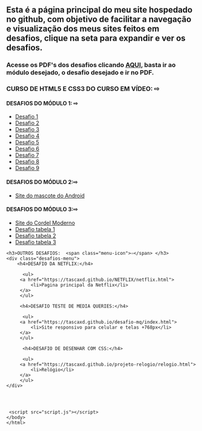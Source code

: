 
<html lang="pt-br">
    <head>
        <meta charset="UTF-8">
        <meta http-equiv="X-UA-Compatible" content="IE=edge">
        <meta name="viewport" content="width=device-width, initial-scale=1.0">
        <link rel="stylesheet" href="style.css">
    </head>
    <body>
    <h2><strong>Esta é a página principal do meu site hospedado no github, com objetivo de facilitar a navegação e visualização dos meus sites feitos em desafios, clique na seta para expandir e ver os desafios.</strong></h2>
     <h3>
     Acesse os PDF's dos desafios clicando <a href="https://github.com/TascaXD">AQUI</a>, basta ir ao módulo desejado, o desafio desejado e ir no PDF.</h3>
     <h3>CURSO DE HTML5 E CSS3 DO CURSO EM VÍDEO: <span class="menu-icon">⇨</span> </h3> 
       <div class="desafios-menu">
           <h4>DESAFIOS DO MÓDULO 1: <span class="menu-icon">⇨</span> </h4>
            <ul class="desafios-menu">
                <a href="https://tascaxd.github.io/modulo-1/DESAFIO%201/desafio1.html">
             <li>Desafio 1</li>
                </a>
                <a href="https://tascaxd.github.io/modulo-1/DESAFIO%202/desafio2.html">
             <li>Desafio 2</li>
                </a>
                <a href="https://tascaxd.github.io/modulo-1/DESAFIO%203/desafio3.html">
             <li>Desafio 3</li>
                </a>
                <a href="https://tascaxd.github.io/modulo-1/DESAFIO%204/desafio4.html">
             <li>Desafio 4</li>
                </a>
                <a href="https://tascaxd.github.io/modulo-1/DESAFIO%205/desafio5.html">
             <li>Desafio 5</li>
                </a>
                <a href="https://tascaxd.github.io/modulo-1/DESAFIO6/desafio6.html">
             <li>Desafio 6</li>
                </a>
                <a href="https://tascaxd.github.io/modulo-1/DESAFIO7/desafio7.html">
             <li>Desafio 7</li>
                </a>
                <a href="https://tascaxd.github.io/modulo-1/DESAFIO8/desafio8.html">
             <li>Desafio 8</li>
                </a>
                <a href="https://tascaxd.github.io/modulo-1/DESAFIO9/desafio9.html">
             <li>Desafio 9</li>
                </a>
                </ul>
                <h4>DESAFIOS DO MÓDULO 2:<span class="menu-icon">⇨</span></h4>
                <ul class="desafios-menu">
                <a href="https://tascaxd.github.io/modulo-2/pagina2.html">
             <li>Site do mascote do Android</li>
                </a>
                </ul>
                <h4>DESAFIOS DO MÓDULO 3:<span class="menu-icon">⇨</span></h4>
                <ul class="desafios-menu">
               <a href="https://tascaxd.github.io/modulo-3/desafio%20cordel/cordel.html">
             <li>Site do Cordel Moderno</li></a>
               <a href="https://tascaxd.github.io/modulo-3/desafio%20tabelas/table.html">
             <li>Desafio tabela 1</li></a>
               <a href="https://tascaxd.github.io/modulo-3/desafio%20tabelas/table2.html">
             <li>Desafio tabela 2</li></a>
               <a href="https://tascaxd.github.io/modulo-3/desafio%20tabelas/table3.html">
             <li>Desafio tabela 3</li></a>
                </ul>
       </div>
    
    <h3>OUTROS DESAFIOS:  <span class="menu-icon">⇨</span> </h3> 
    <div class="desafios-menu">
        <h4>DESAFIO DA NETFLIX:</h4>
        
          <ul>
         <a href="https://tascaxd.github.io/NETFLIX/netflix.html">
             <li>Pagina principal da Netflix</li>
         </a>
         </ul>
        
         <h4>DESAFIO TESTE DE MEDIA QUERIES:</h4>
        
          <ul>
         <a href="https://tascaxd.github.io/desafio-mq/index.html">
             <li>Site responsivo para celular e telas +768px</li>
         </a>
         </ul>
        
          <h4>DESAFIO DE DESENHAR COM CSS:</h4>
        
          <ul>
         <a href="https://tascaxd.github.io/projeto-relogio/relogio.html">
             <li>Relógio</li>
         </a>
         </ul>
    </div>
    
     
    
        
     <script src="script.js"></script>
    </body>
    </html>
     
     
